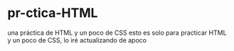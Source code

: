 # pr-ctica-HTML
una práctica de HTML y un poco de CSS
esto es solo para practicar HTML y un poco de CSS, lo iré actualizando de apoco 

